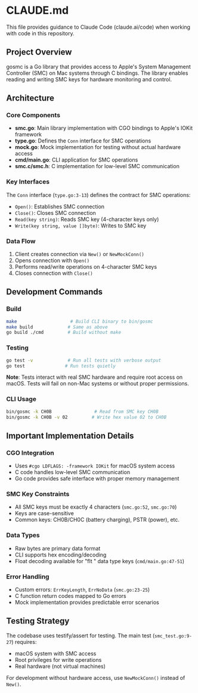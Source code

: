 # CLAUDE.md

This file provides guidance to Claude Code (claude.ai/code) when working with code in this repository.

## Project Overview

gosmc is a Go library that provides access to Apple's System Management Controller (SMC) on Mac systems through C bindings. The library enables reading and writing SMC keys for hardware monitoring and control.

## Architecture

### Core Components

- **smc.go**: Main library implementation with CGO bindings to Apple's IOKit framework
- **type.go**: Defines the `Conn` interface for SMC operations
- **mock.go**: Mock implementation for testing without actual hardware access
- **cmd/main.go**: CLI application for SMC operations
- **smc.c/smc.h**: C implementation for low-level SMC communication

### Key Interfaces

The `Conn` interface (`type.go:3-13`) defines the contract for SMC operations:
- `Open()`: Establishes SMC connection
- `Close()`: Closes SMC connection  
- `Read(key string)`: Reads SMC key (4-character keys only)
- `Write(key string, value []byte)`: Writes to SMC key

### Data Flow

1. Client creates connection via `New()` or `NewMockConn()`
2. Opens connection with `Open()`
3. Performs read/write operations on 4-character SMC keys
4. Closes connection with `Close()`

## Development Commands

### Build
```bash
make                    # Build CLI binary to bin/gosmc
make build             # Same as above
go build ./cmd         # Build without make
```

### Testing
```bash
go test -v             # Run all tests with verbose output
go test               # Run tests quietly
```

**Note**: Tests interact with real SMC hardware and require root access on macOS. Tests will fail on non-Mac systems or without proper permissions.

### CLI Usage
```bash
bin/gosmc -k CH0B                # Read from SMC key CH0B
bin/gosmc -k CH0B -v 02         # Write hex value 02 to CH0B
```

## Important Implementation Details

### CGO Integration
- Uses `#cgo LDFLAGS: -framework IOKit` for macOS system access
- C code handles low-level SMC communication
- Go code provides safe interface with proper memory management

### SMC Key Constraints
- All SMC keys must be exactly 4 characters (`smc.go:52`, `smc.go:70`)
- Keys are case-sensitive
- Common keys: CH0B/CH0C (battery charging), PSTR (power), etc.

### Data Types
- Raw bytes are primary data format
- CLI supports hex encoding/decoding
- Float decoding available for "flt " data type keys (`cmd/main.go:47-51`)

### Error Handling
- Custom errors: `ErrKeyLength`, `ErrNoData` (`smc.go:23-25`)
- C function return codes mapped to Go errors
- Mock implementation provides predictable error scenarios

## Testing Strategy

The codebase uses testify/assert for testing. The main test (`smc_test.go:9-27`) requires:
- macOS system with SMC access
- Root privileges for write operations
- Real hardware (not virtual machines)

For development without hardware access, use `NewMockConn()` instead of `New()`.